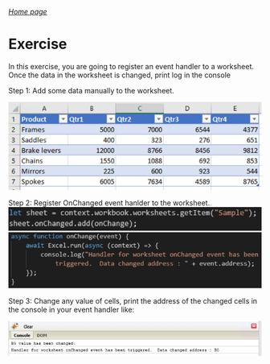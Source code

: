 _[Home page](../index.md)_



# Exercise

In this exercise, you are going to register an event handler to a worksheet. Once the data in the worksheet is changed, print log in the console

Step 1: Add some data manually to the worksheet.

![Add Sample Data](https://github.com/ShawnNiu/excelapis/blob/master/docs/Events/images/add_sample_data.png)

Step 2: Register OnChanged event hanlder to the worksheet.
![Register an event handler](https://github.com/ShawnNiu/excelapis/blob/master/docs/Events/images/registration.png)
![Add a callback to handle the event](https://github.com/ShawnNiu/excelapis/blob/master/docs/Events/images/event_handler.png)

Step 3: Change any value of cells, print the address of the changed cells in the console in your event handler like:

![Output examples](https://github.com/ShawnNiu/excelapis/blob/master/docs/Events/images/output.png)
